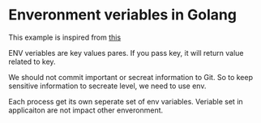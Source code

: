 # Enveronment veriables in Golang

This example is inspired from [this](https://youtu.be/mnCgl-iwPak)

ENV veriables are key values pares. If you pass key, it will return value related to key.

We should not commit important or secreat information to Git. So to keep sensitive information to secreate level, we need to use env. 

Each process get its own seperate set of env variables. Veriable set in applicaiton are not impact other enveronment. 

